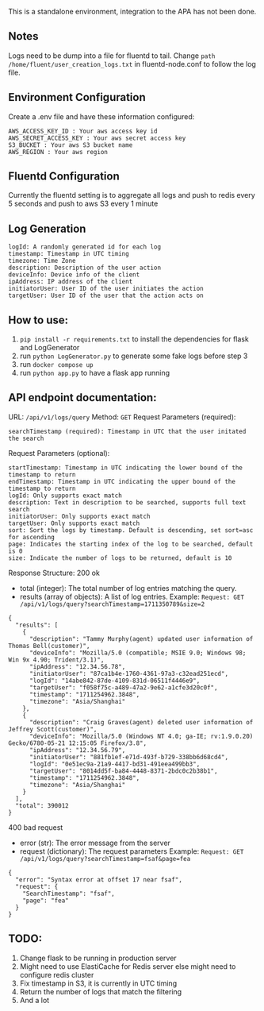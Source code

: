 This is a standalone environment, integration to the APA has not been done.

## Notes
Logs need to be dump into a file for fluentd to tail.
Change `path /home/fluent/user_creation_logs.txt` in fluentd-node.conf to follow
the log file.

## Environment Configuration
Create a .env file and have these information configured:
```
AWS_ACCESS_KEY_ID : Your aws access key id
AWS_SECRET_ACCESS_KEY : Your aws secret access key
S3_BUCKET : Your aws S3 bucket name
AWS_REGION : Your aws region
```

## Fluentd Configuration
Currently the fluentd setting is to aggregate all logs and push to redis 
every 5 seconds and push to aws S3 every 1 minute

## Log Generation
```
logId: A randomly generated id for each log
timestamp: Timestamp in UTC timing
timezone: Time Zone
description: Description of the user action
deviceInfo: Device info of the client
ipAddress: IP address of the client
initiatorUser: User ID of the user initiates the action
targetUser: User ID of the user that the action acts on
```

## How to use:
1. `pip install -r requirements.txt` to install the dependencies for flask and LogGenerator
2. run `python LogGenerator.py` to generate some fake logs before step 3
3. run `docker compose up`
4. run `python app.py` to have a flask app running

## API endpoint documentation:
URL: `/api/v1/logs/query`
Method: `GET`
Request Parameters (required):
```
searchTimestamp (required): Timestamp in UTC that the user initated the search
```
Request Parameters (optional):
```
startTimestamp: Timestamp in UTC indicating the lower bound of the timestamp to return
endTimestamp: Timestamp in UTC indicating the upper bound of the timestamp to return
logId: Only supports exact match
description: Text in description to be searched, supports full text search
initiatorUser: Only supports exact match
targetUser: Only supports exact match
sort: Sort the logs by timestamp. Default is descending, set sort=asc for ascending
page: Indicates the starting index of the log to be searched, default is 0
size: Indicate the number of logs to be returned, default is 10
```
Response Structure:
200 ok
- total (integer): The total number of log entries matching the query.
- results (array of objects): A list of log entries.
Example: 
`Request: GET /api/v1/logs/query?searchTimestamp=1711350789&size=2`
```
{
  "results": [
    {
      "description": "Tammy Murphy(agent) updated user information of Thomas Bell(customer)",
      "deviceInfo": "Mozilla/5.0 (compatible; MSIE 9.0; Windows 98; Win 9x 4.90; Trident/3.1)",
      "ipAddress": "12.34.56.78",
      "initiatorUser": "87ca1b4e-1760-4361-97a3-c32ead251ecd",
      "logId": "14abe842-87de-4109-831d-06511f4446e9",
      "targetUser": "f058f75c-a489-47a2-9e62-a1cfe3d20c0f",
      "timestamp": "1711254962.3848",
      "timezone": "Asia/Shanghai"
    },
    {
      "description": "Craig Graves(agent) deleted user information of Jeffrey Scott(customer)",
      "deviceInfo": "Mozilla/5.0 (Windows NT 4.0; ga-IE; rv:1.9.0.20) Gecko/6780-05-21 12:15:05 Firefox/3.8",
      "ipAddress": "12.34.56.79",
      "initiatorUser": "881fb1ef-e71d-493f-b729-338bb6d68cd4",
      "logId": "0e51ec9a-21a9-4417-bd31-491eea499bb3",
      "targetUser": "8014dd5f-ba84-4448-8371-2bdc0c2b38b1",
      "timestamp": "1711254962.3848",
      "timezone": "Asia/Shanghai"
    }
  ],
  "total": 390012
}
```

400 bad request
- error (str): The error message from the server
- request (dictionary): The request parameters 
Example: 
`Request: GET /api/v1/logs/query?searchTimestamp=fsaf&page=fea`
```
{
  "error": "Syntax error at offset 17 near fsaf",
  "request": {
    "SearchTimestamp": "fsaf",
    "page": "fea"
  }
}
```

## TODO:
1. Change flask to be running in production server
2. Might need to use ElastiCache for Redis server else might need to configure redis cluster
3. Fix timestamp in S3, it is currently in UTC timing
4. Return the number of logs that match the filtering
5. And a lot
